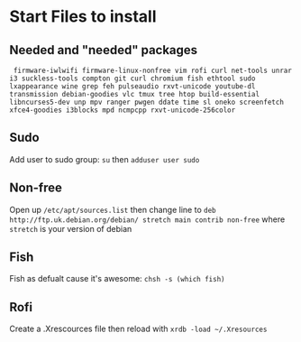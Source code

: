 # Start Files to install

## Needed and "needed" packages
``` firmware-iwlwifi firmware-linux-nonfree vim rofi curl net-tools unrar i3 suckless-tools compton git curl chromium fish ethtool sudo lxappearance wine grep feh pulseaudio rxvt-unicode youtube-dl transmission debian-goodies vlc tmux tree htop build-essential libncurses5-dev unp mpv ranger pwgen ddate time sl oneko screenfetch xfce4-goodies i3blocks mpd ncmpcpp rxvt-unicode-256color```

## Sudo
Add user to sudo group: `su` then `adduser user sudo`

## Non-free
Open up `/etc/apt/sources.list` then change line to `deb http://ftp.uk.debian.org/debian/ stretch main contrib non-free` where `stretch` is your version of debian

## Fish
Fish as defualt cause it's awesome: `chsh -s (which fish)`

## Rofi
Create a .Xrescources file then reload with `xrdb -load ~/.Xresources`
